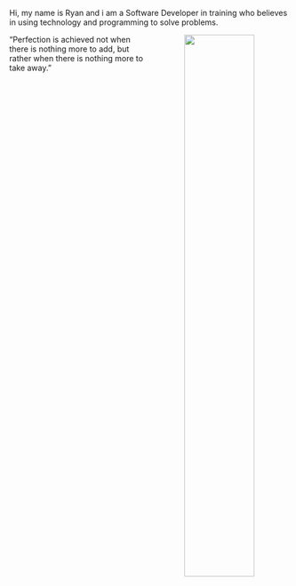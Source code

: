Hi, my name is Ryan and i am a Software Developer in training who believes in using technology and programming to solve problems.

<p align="center">
<img src="https://github.com/FikraOps/FikraOps/blob/master/desksma.jpg" width="50%" height="50%" style="float:right;">
</p>
“Perfection is achieved not when there is nothing more to add, but rather when there is nothing more to take away.”

